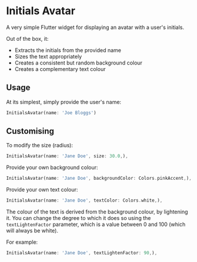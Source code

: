 # Initials Avatar

A very simple Flutter widget for displaying an avatar with a user's initials.

Out of the box, it:

 - Extracts the initials from the provided name
 - Sizes the text appropriately
 - Creates a consistent but random background colour
 - Creates a complementary text colour  

## Usage

At its simplest, simply provide the user's name:

```dart
InitialsAvatar(name: 'Joe Bloggs')
```

## Customising

To modify the size (radius):

```dart
InitialsAvatar(name: 'Jane Doe', size: 30.0,),
```

Provide your own background colour:

```dart
InitialsAvatar(name: 'Jane Doe', backgroundColor: Colors.pinkAccent,),
```

Provide your own text colour:

```dart
InitialsAvatar(name: 'Jane Doe', textColor: Colors.white,),
```

The colour of the text is derived from the background colour, by lightening it. You can change the degree to which it does so using the `textLightenFactor` parameter, which is a value between 0 and 100 (which will always be white).

For example:

```dart
InitialsAvatar(name: 'Jane Doe', textLightenFactor: 90,),
```